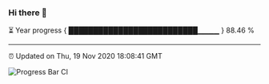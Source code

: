 ### Hi there 👋

⏳ Year progress { ██████████████████████████▁▁▁▁ } 88.46 %

---

⏰ Updated on Thu, 19 Nov 2020 18:08:41 GMT

![Progress Bar CI](https://github.com/liununu/liununu/workflows/Progress%20Bar%20CI/badge.svg)
